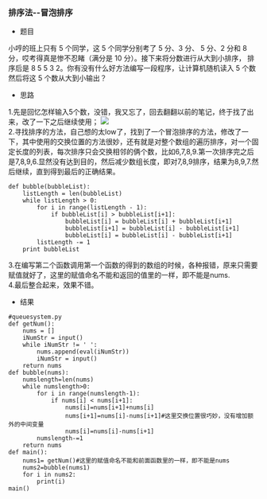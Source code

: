 ### 排序法--冒泡排序
- 题目    

小哼的班上只有 5 个同学，这 5 个同学分别考了 5 分、3 分、
5 分、2 分和 8 分，哎考得真是惨不忍睹（满分是 10 分）。接下来将分数进行从大到小排序，
排序后是 8 5 5 3 2。你有没有什么好方法编写一段程序，让计算机随机读入 5 个数然后将这 5 个数从大到小输出？
- 思路

1.先是回忆怎样输入5个数，没错，我又忘了，回去翻翻以前的笔记，终于找了出来，改了一下之后继续使用；
![](/Users/stormmao/Desktop/spaceinputnumber.jpg)     
2.寻找排序的方法，自己想的太low了，找到了一个冒泡排序的方法，修改了一下，其中使用的交换位置的方法很妙，还有就是对整个数组的遍历排序，对一个固定长度的列表，每次排序只会交换相邻的俩个数，比如6,7,8,9.第一次排序完之后是7,8,9,6.显然没有达到目的，然后减少数组长度，即对7,8,9排序，结果为8,9,7.然后继续，直到得到最后的正确结果。
```
def bubble(bubbleList):
    listLength = len(bubbleList)
    while listLength > 0:
        for i in range(listLength - 1):
            if bubbleList[i] > bubbleList[i+1]:
                bubbleList[i] = bubbleList[i] + bubbleList[i+1]
                bubbleList[i+1] = bubbleList[i] - bubbleList[i+1]
                bubbleList[i] = bubbleList[i] - bubbleList[i+1]
        listLength -= 1
    print bubbleList
```  
3.在编写第二个函数调用第一个函数的得到的数组的时候，各种报错，原来只需要赋值就好了，这里的赋值命名不能和返回的值里的一样，即不能是nums.  
4.最后整合起来，效果不错。
- 结果
```
#queuesystem.py
def getNum():
    nums = []
    iNumStr = input()
    while iNumStr != ' ':
        nums.append(eval(iNumStr))
        iNumStr = input()
    return nums
def bubble(nums):
    numslength=len(nums)
    while numslength>0:
        for i in range(numslength-1):
            if nums[i] < nums[i+1]:
                nums[i]=nums[i+1]+nums[i]
                nums[i+1]=nums[i]-nums[i+1]#这里交换位置很巧妙，没有增加额外的中间变量
                nums[i]=nums[i]-nums[i+1]       
        numslength-=1
    return nums
def main():
    nums1= getNum()#这里的赋值命名不能和前面函数里的一样，即不能是nums
    nums2=bubble(nums1)
    for i in nums2:
        print(i)
main()
```
